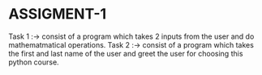 # ASSIGMENT-1
Task 1 :-> consist of a program which takes 2 inputs from the user and do mathematmatical operations.
Task 2 :-> consist of a program which takes the first and last name of the user and greet the user for choosing this python course.
